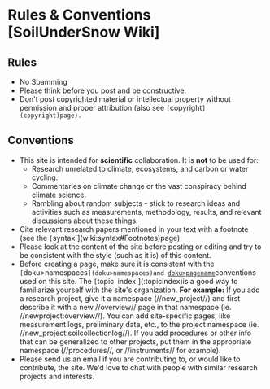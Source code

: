 # Rules & Conventions [SoilUnderSnow Wiki]

## Rules

- No Spamming
- Please think before you post and be constructive.
- Don't post copyrighted material or intellectual property without permission and proper attribution (also see `[`copyright`](copyright)page).`

## Conventions

- This site is intended for **scientific** collaboration. It is **not** to be used for:
  - Research unrelated to climate, ecosystems, and carbon or water cycling.
  - Commentaries on climate change or the vast conspiracy behind climate science.
  - Rambling about random subjects - stick to research ideas and activities such as measurements, methodology, results, and relevant discussions about these things.
- Cite relevant research papers mentioned in your text with a footnote (see the `[`syntax`](wiki:syntax#Footnotes)page).
- Please look at the content of the site before posting or editing and try to be consistent with the style (such as it is) of this content.
- Before creating a page, make sure it is consistent with the `[`doku>namespaces`](doku>namespaces)and `[`doku>pagename`](doku>pagename)conventions used on this site. The `[`topic`
`index`](:topicindex)is a good way to familiarize yourself with the site's organization. **For example:** If you add a research project, give it a namespace (//new_project//) and first describe it with a new //overview// page in that namespace (ie. //newproject:overview//). You can add site-specific pages, like measurement logs, preliminary data, etc., to the  project namespace (ie. //new_project:soilcollectionlog//). If you add procedures or other info that can be generalized to other projects, put them in the appropriate namespace (//procedures//, or //instruments// for example).
- Please send us an email if you are contributing to, or would like to contribute, the site. We'd love to chat with people with similar research projects and interests.`
